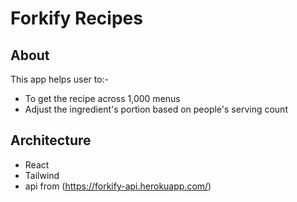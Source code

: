 # Forkify Recipes

## About

This app helps user to:-

- To get the recipe across 1,000 menus
- Adjust the ingredient's portion based on people's serving count

## Architecture

- React
- Tailwind
- api from (https://forkify-api.herokuapp.com/)


